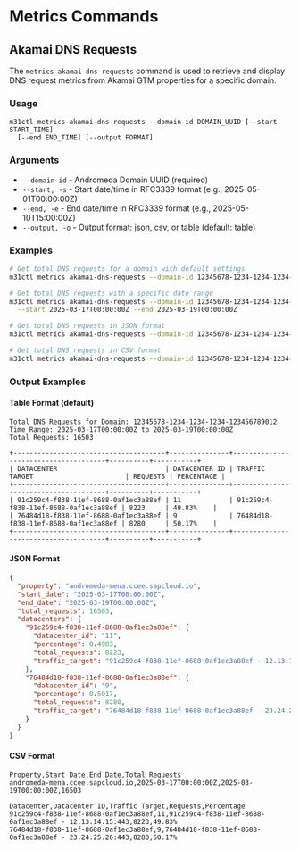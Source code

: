 <!--
SPDX-FileCopyrightText: Copyright 2025 SAP SE or an SAP affiliate company

SPDX-License-Identifier: Apache-2.0
-->

# Metrics Commands

## Akamai DNS Requests

The `metrics akamai-dns-requests` command is used to retrieve and display DNS request metrics from Akamai GTM properties for a specific domain.

### Usage

```
m31ctl metrics akamai-dns-requests --domain-id DOMAIN_UUID [--start START_TIME] 
  [--end END_TIME] [--output FORMAT]
```

### Arguments

- `--domain-id` - Andromeda Domain UUID (required)
- `--start, -s` - Start date/time in RFC3339 format (e.g., 2025-05-01T00:00:00Z)
- `--end, -e` - End date/time in RFC3339 format (e.g., 2025-05-10T15:00:00Z)
- `--output, -o` - Output format: json, csv, or table (default: table)

### Examples

```bash
# Get total DNS requests for a domain with default settings
m31ctl metrics akamai-dns-requests --domain-id 12345678-1234-1234-1234-123456789012

# Get total DNS requests with a specific date range
m31ctl metrics akamai-dns-requests --domain-id 12345678-1234-1234-1234-123456789012 \
  --start 2025-03-17T00:00:00Z --end 2025-03-19T00:00:00Z

# Get total DNS requests in JSON format
m31ctl metrics akamai-dns-requests --domain-id 12345678-1234-1234-1234-123456789012 --output json

# Get total DNS requests in CSV format
m31ctl metrics akamai-dns-requests --domain-id 12345678-1234-1234-1234-123456789012 --output csv
```

### Output Examples

#### Table Format (default)

```
Total DNS Requests for Domain: 12345678-1234-1234-1234-123456789012
Time Range: 2025-03-17T00:00:00Z to 2025-03-19T00:00:00Z
Total Requests: 16503

+--------------------------------------+---------------+--------------------------------------+----------+-----------+
| DATACENTER                           | DATACENTER ID | TRAFFIC TARGET                       | REQUESTS | PERCENTAGE |
+--------------------------------------+---------------+--------------------------------------+----------+-----------+
| 91c259c4-f838-11ef-8688-0af1ec3a88ef | 11            | 91c259c4-f838-11ef-8688-0af1ec3a88ef | 8223     | 49.83%    |
| 76484d18-f838-11ef-8688-0af1ec3a88ef | 9             | 76484d18-f838-11ef-8688-0af1ec3a88ef | 8280     | 50.17%    |
+--------------------------------------+---------------+--------------------------------------+----------+-----------+
```

#### JSON Format

```json
{
  "property": "andromeda-mena.ccee.sapcloud.io",
  "start_date": "2025-03-17T00:00:00Z",
  "end_date": "2025-03-19T00:00:00Z",
  "total_requests": 16503,
  "datacenters": {
    "91c259c4-f838-11ef-8688-0af1ec3a88ef": {
      "datacenter_id": "11",
      "percentage": 0.4983,
      "total_requests": 8223,
      "traffic_target": "91c259c4-f838-11ef-8688-0af1ec3a88ef - 12.13.14.15:443"
    },
    "76484d18-f838-11ef-8688-0af1ec3a88ef": {
      "datacenter_id": "9",
      "percentage": 0.5017,
      "total_requests": 8280,
      "traffic_target": "76484d18-f838-11ef-8688-0af1ec3a88ef - 23.24.25.26:443"
    }
  }
}
```

#### CSV Format

```csv
Property,Start Date,End Date,Total Requests
andromeda-mena.ccee.sapcloud.io,2025-03-17T00:00:00Z,2025-03-19T00:00:00Z,16503

Datacenter,Datacenter ID,Traffic Target,Requests,Percentage
91c259c4-f838-11ef-8688-0af1ec3a88ef,11,91c259c4-f838-11ef-8688-0af1ec3a88ef - 12.13.14.15:443,8223,49.83%
76484d18-f838-11ef-8688-0af1ec3a88ef,9,76484d18-f838-11ef-8688-0af1ec3a88ef - 23.24.25.26:443,8280,50.17%
``` 
